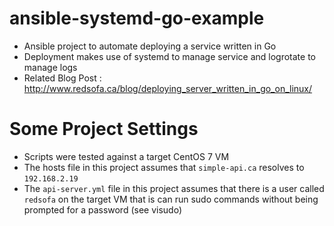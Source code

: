 
# ansible-systemd-go-example

- Ansible project to automate deploying a service written in Go 
- Deployment makes use of systemd to manage service and logrotate to manage logs
- Related Blog Post : http://www.redsofa.ca/blog/deploying_server_written_in_go_on_linux/

# Some Project Settings 

- Scripts were tested against a target CentOS 7 VM
- The hosts file in this project assumes that `simple-api.ca` resolves to `192.168.2.19`
- The `api-server.yml` file in this project assumes that there is a user called `redsofa` on the target VM that is can run sudo commands without being prompted for a password (see visudo)

